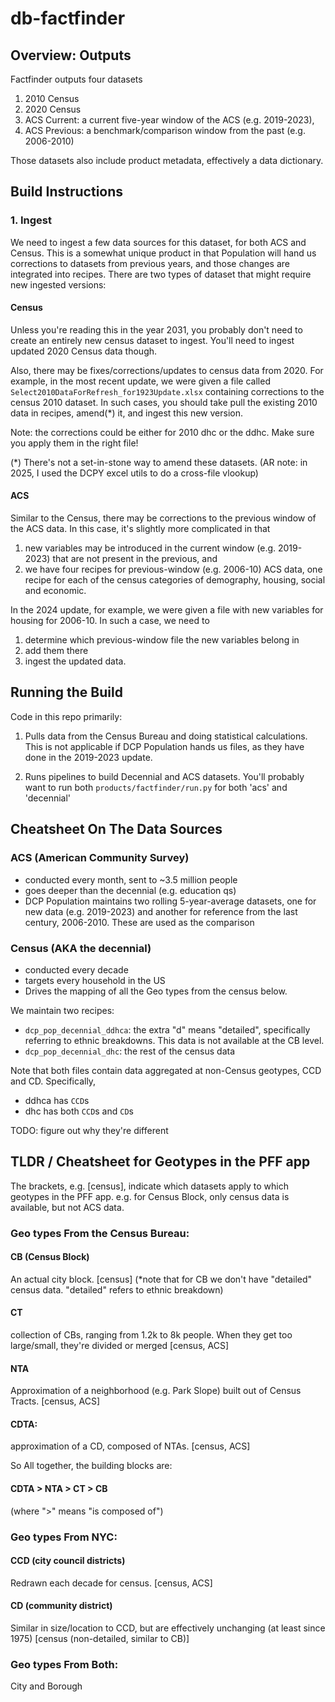 # db-factfinder


## Overview: Outputs
Factfinder outputs four datasets
1. 2010 Census
2. 2020 Census
3. ACS Current:  a current five-year window of the ACS (e.g. 2019-2023), 
4. ACS Previous: a benchmark/comparison window from the past (e.g. 2006-2010)

Those datasets also include product metadata, effectively a data dictionary. 

## Build Instructions

### 1. Ingest
We need to ingest a few data sources for this dataset, for both ACS and Census. This is a somewhat unique 
product in that Population will hand us corrections to datasets from previous years, and those changes 
are integrated into recipes. There are two types of dataset that might require new ingested versions:

#### Census
Unless you're reading this in the year 2031, you probably don't need to create an entirely new census dataset to ingest. 
You'll need to ingest updated 2020 Census data though.

Also, there may be fixes/corrections/updates to census data from 2020. 
For example, in the most recent update, we were given a file called `Select2010DataForRefresh_for1923Update.xlsx`
containing corrections to the census 2010 dataset. In such cases, you should take pull the existing 2010 data in recipes, amend(*) it, and ingest this new version.

Note: the corrections could be either for 2010 dhc or the ddhc. Make sure you apply them in the right file!

(*) There's not a set-in-stone way to amend these datasets. (AR note: in 2025, I used the DCPY excel utils to do a cross-file vlookup)

#### ACS
Similar to the Census, there may be corrections to the previous window of the ACS data. In this case, it's slightly more complicated in that 
1) new variables may be introduced in the current window (e.g. 2019-2023) that are not present in the previous, and
2) we have four recipes for previous-window (e.g. 2006-10) ACS data, one recipe for each of the census categories of demography, housing, social and economic.

In the 2024 update, for example, we were given a file with new variables for housing for 2006-10. In such a case, we need to 
1) determine which previous-window file the new variables belong in
2) add them there
3) ingest the updated data.

## Running the Build
Code in this repo primarily:
1. Pulls data from the Census Bureau and doing statistical calculations.
   This is not applicable if DCP Population hands us files, as they have done in the 2019-2023 update.
  
2. Runs pipelines to build Decennial and ACS datasets. 
   You'll probably want to run both `products/factfinder/run.py` for both 'acs' and 'decennial'


## Cheatsheet On The Data Sources 

### ACS (American Community Survey)
- conducted every month, sent to ~3.5 million people
- goes deeper than the decennial (e.g. education qs)
- DCP Population maintains two rolling 5-year-average datasets, one for new data (e.g. 2019-2023)
  and another for reference from the last century, 2006-2010. These are used as the comparison 

### Census (AKA the decennial)
- conducted every decade
- targets every household in the US
- Drives the mapping of all the Geo types from the census below. 

We maintain two recipes:
- `dcp_pop_decennial_ddhca`: the extra "d" means "detailed", specifically referring to ethnic breakdowns. This data is not available at the CB level.
- `dcp_pop_decennial_dhc`: the rest of the census data

Note that both files contain data aggregated at non-Census geotypes, CCD and CD. Specifically, 
- ddhca has `CCD`s
- dhc has both `CCD`s and `CD`s

TODO: figure out why they're different


## TLDR / Cheatsheet for Geotypes in the PFF app

The brackets, e.g. [census], indicate which datasets apply to which geotypes in the PFF app.
e.g. for Census Block, only census data is available, but not ACS data.

### Geo types From the Census Bureau:

#### CB (Census Block)
An actual city block.
[census] 
(*note that for CB we don't have "detailed" census data. "detailed" refers to ethnic breakdown)

#### CT
collection of CBs, ranging from 1.2k to 8k people. When they get too large/small, they're divided or merged
[census, ACS]

#### NTA
Approximation of a neighborhood (e.g. Park Slope) built out of Census Tracts. 
[census, ACS]

#### CDTA: 
approximation of a CD, composed of NTAs.
[census, ACS]


So All together, the building blocks are:
#### CDTA > NTA > CT > CB
(where ">" means "is composed of")

### Geo types From NYC:
#### CCD (city council districts)
Redrawn each decade for census. 
[census, ACS]

#### CD (community district)
Similar in size/location to CCD, but are effectively unchanging (at least since 1975)
[census (non-detailed, similar to CB)] 

### Geo types From Both:
City and Borough

